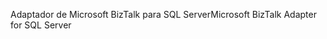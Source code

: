 <span data-ttu-id="a029a-101">Adaptador de Microsoft BizTalk para SQL Server</span><span class="sxs-lookup"><span data-stu-id="a029a-101">Microsoft BizTalk Adapter for SQL Server</span></span>